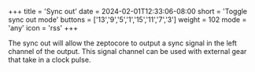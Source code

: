 +++
title = 'Sync out'
date = 2024-02-01T12:33:06-08:00
short = 'Toggle sync out mode'
buttons = ['13','9','5','1','15','11','7','3']
weight = 102
mode = 'any'
icon = 'rss'
+++

The sync out will allow the zeptocore to output a sync signal in the left channel of the output. This signal channel can be used with external gear that take in a clock pulse.
